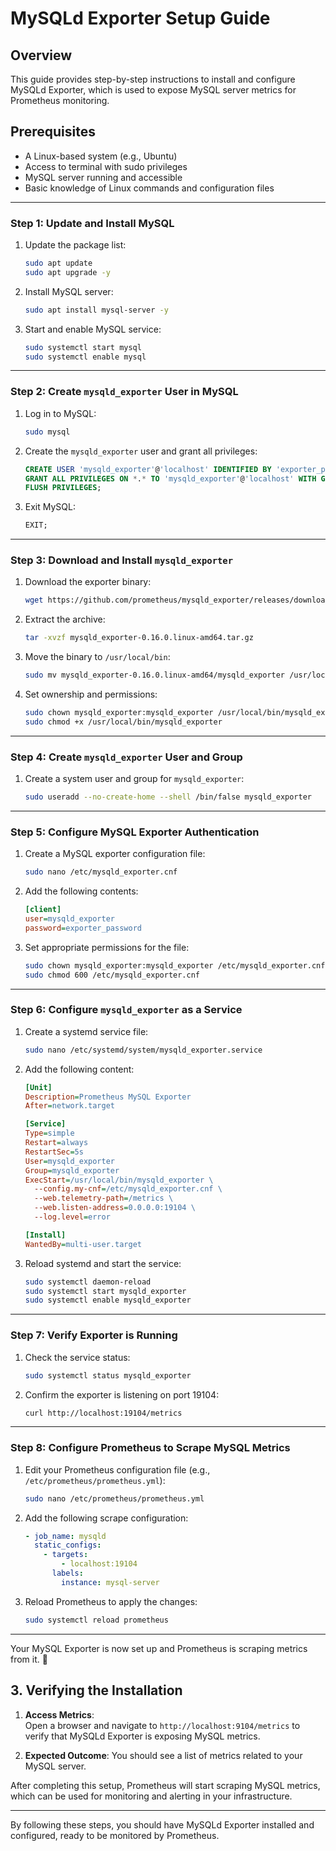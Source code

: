 
# MySQLd Exporter Setup Guide

## Overview

This guide provides step-by-step instructions to install and configure MySQLd Exporter, which is used to expose MySQL server metrics for Prometheus monitoring.

## Prerequisites

- A Linux-based system (e.g., Ubuntu)
- Access to terminal with sudo privileges
- MySQL server running and accessible
- Basic knowledge of Linux commands and configuration files

---

### Step 1: Update and Install MySQL
1. Update the package list:
   ```bash
   sudo apt update
   sudo apt upgrade -y
   ```

2. Install MySQL server:
   ```bash
   sudo apt install mysql-server -y
   ```

3. Start and enable MySQL service:
   ```bash
   sudo systemctl start mysql
   sudo systemctl enable mysql
   ```

---

### Step 2: Create `mysqld_exporter` User in MySQL
1. Log in to MySQL:
   ```bash
   sudo mysql
   ```

2. Create the `mysqld_exporter` user and grant all privileges:
   ```sql
   CREATE USER 'mysqld_exporter'@'localhost' IDENTIFIED BY 'exporter_password';
   GRANT ALL PRIVILEGES ON *.* TO 'mysqld_exporter'@'localhost' WITH GRANT OPTION;
   FLUSH PRIVILEGES;
   ```

3. Exit MySQL:
   ```sql
   EXIT;
   ```

---

### Step 3: Download and Install `mysqld_exporter`
1. Download the exporter binary:
   ```bash
   wget https://github.com/prometheus/mysqld_exporter/releases/download/v0.16.0/mysqld_exporter-0.16.0.linux-amd64.tar.gz
   ```

2. Extract the archive:
   ```bash
   tar -xvzf mysqld_exporter-0.16.0.linux-amd64.tar.gz
   ```

3. Move the binary to `/usr/local/bin`:
   ```bash
   sudo mv mysqld_exporter-0.16.0.linux-amd64/mysqld_exporter /usr/local/bin/
   ```

4. Set ownership and permissions:
   ```bash
   sudo chown mysqld_exporter:mysqld_exporter /usr/local/bin/mysqld_exporter
   sudo chmod +x /usr/local/bin/mysqld_exporter
   ```

---

### Step 4: Create `mysqld_exporter` User and Group
1. Create a system user and group for `mysqld_exporter`:
   ```bash
   sudo useradd --no-create-home --shell /bin/false mysqld_exporter
   ```

---

### Step 5: Configure MySQL Exporter Authentication
1. Create a MySQL exporter configuration file:
   ```bash
   sudo nano /etc/mysqld_exporter.cnf
   ```

2. Add the following contents:
   ```ini
   [client]
   user=mysqld_exporter
   password=exporter_password
   ```

3. Set appropriate permissions for the file:
   ```bash
   sudo chown mysqld_exporter:mysqld_exporter /etc/mysqld_exporter.cnf
   sudo chmod 600 /etc/mysqld_exporter.cnf
   ```

---

### Step 6: Configure `mysqld_exporter` as a Service
1. Create a systemd service file:
   ```bash
   sudo nano /etc/systemd/system/mysqld_exporter.service
   ```

2. Add the following content:
   ```ini
   [Unit]
   Description=Prometheus MySQL Exporter
   After=network.target

   [Service]
   Type=simple
   Restart=always
   RestartSec=5s
   User=mysqld_exporter
   Group=mysqld_exporter
   ExecStart=/usr/local/bin/mysqld_exporter \
     --config.my-cnf=/etc/mysqld_exporter.cnf \
     --web.telemetry-path=/metrics \
     --web.listen-address=0.0.0.0:19104 \
     --log.level=error

   [Install]
   WantedBy=multi-user.target
   ```

3. Reload systemd and start the service:
   ```bash
   sudo systemctl daemon-reload
   sudo systemctl start mysqld_exporter
   sudo systemctl enable mysqld_exporter
   ```

---

### Step 7: Verify Exporter is Running
1. Check the service status:
   ```bash
   sudo systemctl status mysqld_exporter
   ```

2. Confirm the exporter is listening on port 19104:
   ```bash
   curl http://localhost:19104/metrics
   ```

---

### Step 8: Configure Prometheus to Scrape MySQL Metrics
1. Edit your Prometheus configuration file (e.g., `/etc/prometheus/prometheus.yml`):
   ```bash
   sudo nano /etc/prometheus/prometheus.yml
   ```

2. Add the following scrape configuration:
   ```yaml
   - job_name: mysqld
     static_configs:
       - targets:
           - localhost:19104
         labels:
           instance: mysql-server
   ```

3. Reload Prometheus to apply the changes:
   ```bash
   sudo systemctl reload prometheus
   ```

---

Your MySQL Exporter is now set up and Prometheus is scraping metrics from it. 🎉
## 3. **Verifying the Installation**

1. **Access Metrics**:  
   Open a browser and navigate to `http://localhost:9104/metrics` to verify that MySQLd Exporter is exposing MySQL metrics.

2. **Expected Outcome**:
   You should see a list of metrics related to your MySQL server.

After completing this setup, Prometheus will start scraping MySQL metrics, which can be used for monitoring and alerting in your infrastructure.

---

By following these steps, you should have MySQLd Exporter installed and configured, ready to be monitored by Prometheus.
